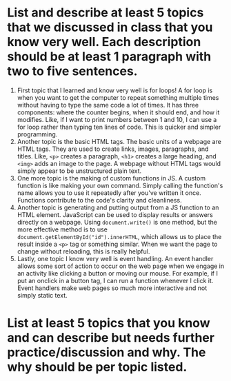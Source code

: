 # List and describe at least 5 topics that we discussed in class that you know very well. Each description should be at least 1 paragraph with two to five sentences.
1. First topic that I learned and know very well is for loops! A for loop is when you want to get the computer to repeat something multiple times without having to type the same code a lot of times. It has three components: where the counter begins, when it should end, and how it modifies. Like, if I want to print numbers between 1 and 10, I can use a for loop rather than typing ten lines of code. This is quicker and simpler programming.
2. Another topic is the basic HTML tags. The basic units of a webpage are HTML tags.  They are used to create links, images, paragraphs, and titles.  Like, `<p>` creates a paragraph, `<h1>` creates a large heading, and `<img>` adds an image to the page.  A webpage without HTML tags would simply appear to be unstructured plain text.
3. One more topic is the making of custom functions in JS. A custom function is like making your own command. Simply calling the function's name allows you to use it repeatedly after you've written it once. Functions contribute to the code's clarity and cleanliness.
4. Another topic is generating and putting output from a JS function to an HTML element. JavaScript can be used to display results or answers directly on a webpage. Using `document.write()` is one method, but the more effective method is to use `document.getElementById("id").innerHTML`, which allows us to place the result inside a `<p>` tag or something similar. When we want the page to change without reloading, this is really helpful.
5. Lastly, one topic I know very well is event handling. An event handler allows some sort of action to occur on the web page when we engage in an activity like clicking a button or moving our mouse. For example, if I put an onclick in a button tag, I can run a function whenever I click it. Event handlers make web pages so much more interactive and not simply static text.
# List at least 5 topics that you know and can describe but needs further practice/discussion and why.  The why should be per topic listed.  
